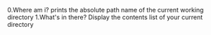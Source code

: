 0.Where am i? prints the absolute path name of the current working directory
1.What's in there? Display the contents list of your current directory
